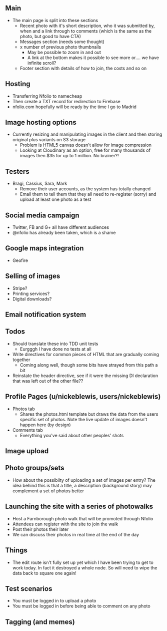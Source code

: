 ## Main

- The main page is split into these sections
   - Recent photo with it's short description, who it was submitted by, when and a link through to comments (which is the same as the photo, but good to have CTA)
   - Messages section (needs some thought)
   - x number of previous photo thumbnails
      - May be possible to zoom in and out 
      - A link at the bottom makes it possible to see more or.... we have infinite scroll?
   - Footer section with details of how to join, the costs and so on
   
## Hosting

- Transferring Nfolio to namecheap
- Then create a TXT record for redirection to Firebase
- nfolio.com hopefully will be ready by the time I go to Madrid

## Image hosting options

- Currently resizing and manipulating images in the client and then storing original plus variants on S3 storage
   - Problem is HTML5 canvas doesn't allow for image compression
   - Looking at Cloudinary as an option, free for many thousands of images then $35 for up to 1 million. No brainer?!
   
## Testers

- Bragi, Cassius, Sara, Mark
   - Remove their user accounts, as the system has totally changed
   - Email them to tell them that they all need to re-register (sorry) and upload at least one photo as a test
   
## Social media campaign

- Twitter, FB and G+ all have different audiences
- @nfolio has already been taken, which is a shame

## Google maps integration

- Geofire

## Selling of images

- Stripe?
- Printing services?
- Digital downloads?

## Email notification system

## Todos

- Should translate these into TDD unit tests
  - Eurgggh I have done no tests at all 
- Write directives for common pieces of HTML that are gradually coming together
  - Coming along well, though some bits have strayed from this path a bit
- Reinstate the header directive, see if it were the missing DI declaration that was left out of the other file??

## Profile Pages (u/nickeblewis, users/nickeblewis)

- Photos tab
   - Shares the photos.html template but draws the data from the users specific set of photos. Note the live update of images doesn't happen here (by design)
- Comments tab
   - Everything you've said about other peoples' shots

## Image upload

## Photo groups/sets

- How about the possibilty of uploading a set of images per entry? The idea behind this is that a title, a description (background story) may complement a set of photos better

## Launching the site with a series of photowalks

- Host a Farnborough photo walk that will be promoted through Nfolio
- Attendees can register with the site to join the walk
- Post their photos their later
- We can discuss their photos in real time at the end of the day

## Things

- The edit route isn't fully set up yet which I have been trying to get to work today. In fact it destroyed a whole node. So will need to wipe the data back to square one again!

## Test scenarios

- You must be logged in to upload a photo
- You must be logged in before being able to comment on any photo

## Tagging (and memes)


